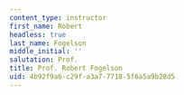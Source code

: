 ```yaml
---
content_type: instructor
first_name: Robert
headless: true
last_name: Fogelson
middle_initial: ''
salutation: Prof.
title: Prof. Robert Fogelson
uid: 4b92f9a6-c29f-a3a7-7718-5f6a5a9b28d5
---
```

